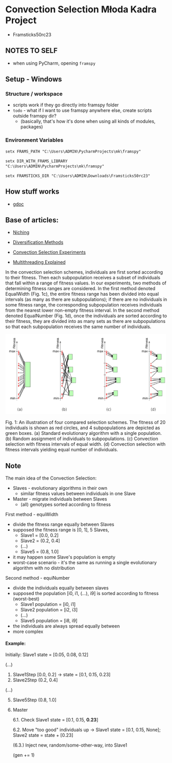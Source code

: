 # Convection Selection Młoda Kadra Project
- Framsticks50rc23

## NOTES TO SELF
- when using PyCharm, opening `framspy`

## Setup - Windows
### Structure / workspace
- scripts work if they go directly into framspy folder
- `todo` - what if I want to use framspy anywhere else, create scripts outside framspy dir?
  - (basically, that's how it's done when using all kinds of modules, packages)

### Environment Variables
```commandline
setx FRAMS_PATH "C:\Users\ADMIN\PycharmProjects\mk\framspy"
```
```commandline
setx DIR_WITH_FRAMS_LIBRARY "C:\Users\ADMIN\PycharmProjects\mk\framspy"
```
```commandline
setx FRAMSTICKS_DIR "C:\Users\ADMIN\Downloads\Framsticks50rc23"
```

## How stuff works
- [gdoc](https://docs.google.com/document/d/1LAyeRrTTnjC1XVllBG8wzMZP7a-6MYHS5lWjI2oFwi0/edit?usp=sharing)

## Base of articles:

- [Niching](https://drive.google.com/file/d/1XP7q9zo72OYlNCa-IFHaI9lHTtRJomYN/view)

- [Diversification Methods](https://drive.google.com/file/d/1XI1p5CiWTVcgzPiBgKKXUSb0-4IlgrNB/view)

- [Convection Selection Experiments](http://www.framsticks.com/files/common/TournamentBasedConvectionSelectionEvolutionary.pdf)

- [Multithreading Explained](http://www.framsticks.com/files/common/MultithreadedEvolutionaryDesign.pdf)


In the convection selection schemes, individuals are first sorted according to
their fitness. Then each subpopulation receives a subset of individuals that fall
within a range of fitness values. In our experiments, two methods of determining
fitness ranges are considered. In the first method denoted EqualWidth (Fig. 1c),
the entire fitness range has been divided into equal intervals (as many as there
are subpopulations); if there are no individuals in some fitness range, the corresponding subpopulation receives individuals from the nearest lower non-empty
fitness interval. In the second method denoted EqualNumber (Fig. 1d), once the
individuals are sorted according to their fitness, they are divided into as many
sets as there are subpopulations so that each subpopulation receives the same
number of individuals.

<img src="https://github.com/bujowskis/mk/blob/master/Convection%20Selection%20Scheme.jpg" width="500" height="250" />

Fig. 1: An illustration of four compared selection schemes. The fitness of 20 individuals is shown as red circles, and 4 subpopulations are depicted as green
boxes. (a) Standard evolutionary algorithm with a single population. (b) Random assignment of individuals to subpopulations. (c) Convection selection with
fitness intervals of equal width. (d) Convection selection with fitness intervals
yielding equal number of individuals.

## Note

The main idea of the Convection Selection:
- Slaves - evolutionary algorithms in their own
    - similar fitness values between individuals in one Slave
- Master - migrate individuals between Slaves
    - (all) genotypes sorted according to fitness

First method - equiWidth
- divide the fitness range equally between Slaves
- supposed the fitness range is [0, 1], 5 Slaves,
    - Slave1 = [0.0, 0.2]
    - Slave2 = (0.2, 0.4]
    - (...)
    - Slave5 = (0.8, 1.0]
- it may happen some Slave's population is empty
- worst-case scenario - it's the same as running a single evolutionary algorithm with no distribution

Second method - equiNumber
- divide the individuals equally between slaves
- supposed the population [i0, i1, (...), i9] is sorted according to fitness (worst-best)
    - Slave1 population = [i0, i1]
    - Slave2 population = [i2, i3]
    - (...)
    - Slave5 population = [i8, i9]
- the individuals are always spread equally between
- more complex

#### Example:

Initially:
Slave1 state = [0.05, 0.08, 0.12]

(...)

1. Slave1Step [0.0, 0.2] -> state = [0.1, 0.15, 0.23]
2. Slave2Step (0.2, 0.4]

(...)

5. Slave5Step (0.8, 1.0]
6. Master

      6.1. Check Slave1 state = [0.1, 0.15, **0.23**]

      6.2. Move "too good" individuals up -> Slave1 state = [0.1, 0.15, None]; Slave2 state = state + [0.23]

      (6.3.) Inject new, random/some-other-way, into Slave1

      (gen += 1)

